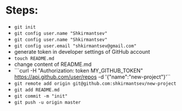 # Steps:

- ```git init```
- ```git config user.name "Shkirmantsev"```
- ```git config user.name "Shkirmantsev"```
- ```git config user.email "shkirmantsev@gmail.com"```
-  generate token in developer settings of GitHub account
- ```touch README.md```
- change content of README.md
- ```curl -H "Authorization: token MY_GITHUB_TOKEN" https://api.github.com/user/repos -d '{"name":"new-project"}'``
- ```git remote add origin git@github.com:shkirmantsev/new-project```
- ```git add README.md```
- ```git commit -m "init"```
- ```git push -u origin master```